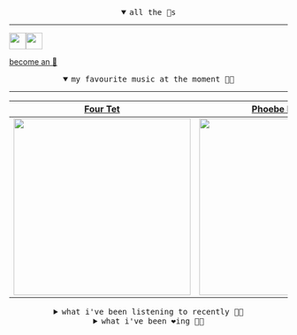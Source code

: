 <details open>

<summary align="center"><samp>all the 🥚s</samp></summary>
<hr />

<a href="https://github.com/pvinis"><img src="https://avatars0.githubusercontent.com/u/100233?s=90&v=4" width="30" height="30" /><a href="https://github.com/maxPugh"><img src="https://avatars2.githubusercontent.com/u/46350013?s=90&u=52a601eaa2d272b35477d096fe782ebf0a8a1f68&v=4" width="30" height="30" />

<samp><a href="https://github.com/bitttttten/bitttttten/stargazers">become an 🥚</a></samp>

</details>

<details open>

<summary align="center"><samp>my favourite music at the moment 🎵🎶</samp></summary>
<hr />

<!-- toc -->

| [Four Tet](https://open.spotify.com/artist/7Eu1txygG6nJttLHbZdQOh)                                                                                               | [Phoebe Bridgers](https://open.spotify.com/artist/1r1uxoy19fzMxunt3ONAkG)                                                                                        | [Kara-Lis Coverdale](https://open.spotify.com/artist/5pHUdo5THDtmE9yu3iC2hA)                                                                                     | [Dark Dice](https://open.spotify.com/artist/4mi5if24QLqMZsKAHHIE36)                                                                                              |
| ---------------------------------------------------------------------------------------------------------------------------------------------------------------- | ---------------------------------------------------------------------------------------------------------------------------------------------------------------- | ---------------------------------------------------------------------------------------------------------------------------------------------------------------- | ---------------------------------------------------------------------------------------------------------------------------------------------------------------- |
| [<img src="https://i.scdn.co/image/f96458025a0640bf1d3c8f764a42ec21d4db1eae" width="320" height="auto">](https://open.spotify.com/artist/7Eu1txygG6nJttLHbZdQOh) | [<img src="https://i.scdn.co/image/1c90d650ee787a51e18e475584b595c9234eac48" width="320" height="auto">](https://open.spotify.com/artist/1r1uxoy19fzMxunt3ONAkG) | [<img src="https://i.scdn.co/image/3ff62265284ff5857e0efb3030061bced7ac2144" width="320" height="auto">](https://open.spotify.com/artist/5pHUdo5THDtmE9yu3iC2hA) | [<img src="https://i.scdn.co/image/ab67616d0000b27322f94b8f82fbaf14b4094c0d" width="320" height="auto">](https://open.spotify.com/artist/4mi5if24QLqMZsKAHHIE36) |

<!-- tocstop -->

</details>

<details>

<summary align="center"><samp>what i've been listening to recently 🎵🎶</samp></summary>
<hr />

<!-- toc -->

| [WEM Lagoon Jump<br />Khotin](https://open.spotify.com/track/0ybIM1ai51QIZdO9nPlDno)                                                                            | [No Reality<br />Akasha System](https://open.spotify.com/track/3oPrZEuRod8pkBTVkZ2csE)                                                                          | [Splash 144<br />Kara-Lis Coverdale](https://open.spotify.com/track/2gYY1MQiNbdbvOY054ty0j)                                                                     | [The River - Edit<br />Romare](https://open.spotify.com/track/55SnAUIQbcczerJIUTa76v)                                                                           |
| --------------------------------------------------------------------------------------------------------------------------------------------------------------- | --------------------------------------------------------------------------------------------------------------------------------------------------------------- | --------------------------------------------------------------------------------------------------------------------------------------------------------------- | --------------------------------------------------------------------------------------------------------------------------------------------------------------- |
| [<img src="https://i.scdn.co/image/2f2b63891a76192675f912256b5ab0d9a510fc4c" width="320" height="auto">](https://open.spotify.com/track/0ybIM1ai51QIZdO9nPlDno) | [<img src="https://i.scdn.co/image/83337585fad77ed423854dd0f6dba6b4da494ddd" width="320" height="auto">](https://open.spotify.com/track/3oPrZEuRod8pkBTVkZ2csE) | [<img src="https://i.scdn.co/image/3ff62265284ff5857e0efb3030061bced7ac2144" width="320" height="auto">](https://open.spotify.com/track/2gYY1MQiNbdbvOY054ty0j) | [<img src="https://i.scdn.co/image/25786db874ed0b674d5a1e9c1b0d193eaaa5d9ec" width="320" height="auto">](https://open.spotify.com/track/55SnAUIQbcczerJIUTa76v) |

<!-- tocstop -->

</details>

<details>

<summary align="center"><samp>what i've been ❤️ing 🎵🎶</samp></summary>
<hr />

<!-- toc -->

| [Dancers<br />Plaid](https://open.spotify.com/album/5QuV9YWaHQVSQZekh3VMe3)                                                                                     | [Red Tide<br />Loscil](https://open.spotify.com/album/1anZBWOeghB5twG4CyJdoc)                                                                                   | [Do Matter<br />Plaid](https://open.spotify.com/album/0UoUjQNjDBpBGsuTpIEIz4)                                                                                   | [Tomato Day<br />Kelpe](https://open.spotify.com/album/4Xs0BuqcVypp3XJDcdSK3K)                                                                                  |
| --------------------------------------------------------------------------------------------------------------------------------------------------------------- | --------------------------------------------------------------------------------------------------------------------------------------------------------------- | --------------------------------------------------------------------------------------------------------------------------------------------------------------- | --------------------------------------------------------------------------------------------------------------------------------------------------------------- |
| [<img src="https://i.scdn.co/image/ab67616d0000b2738d74ef25f913c10a2fd48020" width="320" height="auto">](https://open.spotify.com/album/5QuV9YWaHQVSQZekh3VMe3) | [<img src="https://i.scdn.co/image/ab67616d0000b2739e2495ed54b34535005ee4e9" width="320" height="auto">](https://open.spotify.com/album/1anZBWOeghB5twG4CyJdoc) | [<img src="https://i.scdn.co/image/ab67616d0000b273aa17898d4e40a3b462787da5" width="320" height="auto">](https://open.spotify.com/album/0UoUjQNjDBpBGsuTpIEIz4) | [<img src="https://i.scdn.co/image/ab67616d0000b27308365af0edefea7f20543712" width="320" height="auto">](https://open.spotify.com/album/4Xs0BuqcVypp3XJDcdSK3K) |

<!-- tocstop -->

</details>
